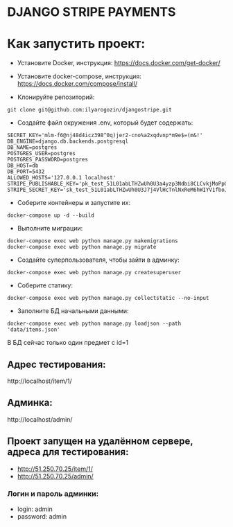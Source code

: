 # DJANGO STRIPE PAYMENTS

# Как запустить проект:
- Установите Docker, инструкция:
https://docs.docker.com/get-docker/

- Установите docker-compose, инструкция:
https://docs.docker.com/compose/install/

- Клонируйте репозиторий:
```
git clone git@github.com:ilyarogozin/djangostripe.git
```

- Создайте файл окружения .env, который будет содержать:
```
SECRET_KEY='mlm-f6@nj48d4icz398^0q)jer2-cno%a2xqdvnp*m9e$=(m&!'
DB_ENGINE=django.db.backends.postgresql
DB_NAME=postgres
POSTGRES_USER=postgres
POSTGRES_PASSWORD=postgres
DB_HOST=db
DB_PORT=5432
ALLOWED_HOSTS='127.0.0.1 localhost'
STRIPE_PUBLISHABLE_KEY='pk_test_51L01abLTHZwUh0U3a4yzp3Ndbi8CLCvkjMoPpQci3vaCY3CWumi3BhtdwGRI8MpL2EbgffnvYFdjpvUjMRuMhKsg00zlVyHIAK'
STRIPE_SECRET_KEY='sk_test_51L01abLTHZwUh0U3J7j4VlHcTnlNxReM6hWIYV1fboJgpJ84YAaTZ73iNr0dpSGV9ojlzN1hxEK3F7ONaWLkSSRj00lIfEVp6S'

```

- Соберите контейнеры и запустите их:
```
docker-compose up -d --build
```

- Выполните миграции:
```
docker-compose exec web python manage.py makemigrations
docker-compose exec web python manage.py migrate
```

- Создайте суперпользователя, чтобы зайти в админку:
```
docker-compose exec web python manage.py createsuperuser
```

- Соберите статику:
```
docker-compose exec web python manage.py collectstatic --no-input
```

- Заполните БД начальными данными:
```
docker-compose exec web python manage.py loadjson --path 'data/items.json'
```
В БД сейчас только один предмет с id=1

## Адрес тестирования:
http://localhost/item/1/

## Админка:
http://localhost/admin/

## Проект запущен на удалённом сервере, адреса для тестирования:
- http://51.250.70.25/item/1/
- http://51.250.70.25/admin/

### Логин и пароль админки:
- login: admin
- password: admin
